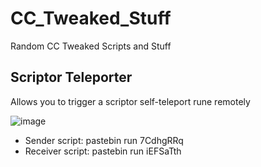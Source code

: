 # CC_Tweaked_Stuff
Random CC Tweaked Scripts and Stuff

## Scriptor Teleporter
Allows you to trigger a scriptor self-teleport rune remotely

![image](https://github.com/Strawma/CC_Tweaked_Stuff/assets/111586342/109e81ac-2e26-440a-9167-8ca21187bf94)

- Sender script:
    pastebin run 7CdhgRRq
- Receiver script:
    pastebin run iEFSaTth
